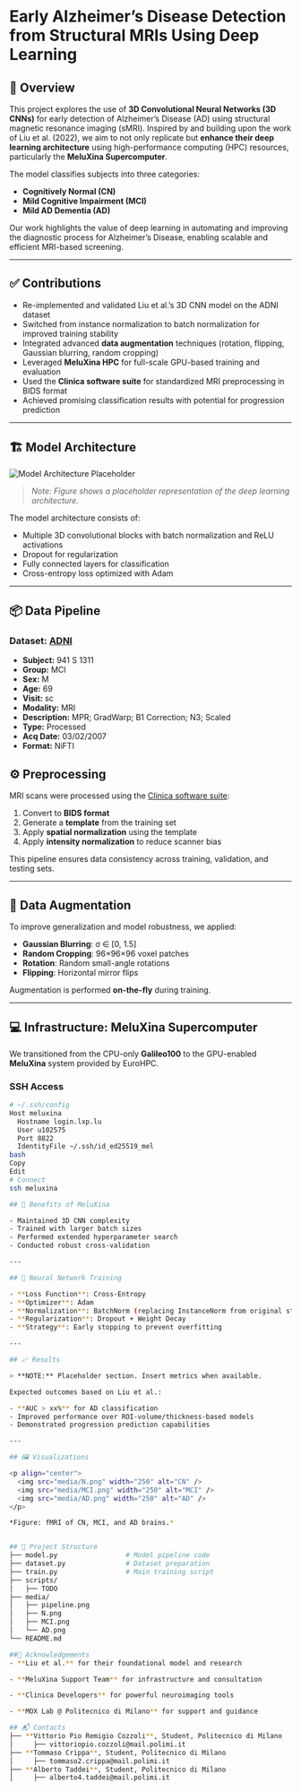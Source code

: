 # Early Alzheimer’s Disease Detection from Structural MRIs Using Deep Learning

## 🧠 Overview

This project explores the use of **3D Convolutional Neural Networks (3D CNNs)** for early detection of Alzheimer’s Disease (AD) using structural magnetic resonance imaging (sMRI). Inspired by and building upon the work of Liu et al. (2022), we aim to not only replicate but **enhance their deep learning architecture** using high-performance computing (HPC) resources, particularly the **MeluXina Supercomputer**.

The model classifies subjects into three categories:  
- **Cognitively Normal (CN)**  
- **Mild Cognitive Impairment (MCI)**  
- **Mild AD Dementia (AD)**  

Our work highlights the value of deep learning in automating and improving the diagnostic process for Alzheimer’s Disease, enabling scalable and efficient MRI-based screening.

---

## ✅ Contributions

- Re-implemented and validated Liu et al.’s 3D CNN model on the ADNI dataset  
- Switched from instance normalization to batch normalization for improved training stability  
- Integrated advanced **data augmentation** techniques (rotation, flipping, Gaussian blurring, random cropping)  
- Leveraged **MeluXina HPC** for full-scale GPU-based training and evaluation  
- Used the **Clinica software suite** for standardized MRI preprocessing in BIDS format  
- Achieved promising classification results with potential for progression prediction

---

## 🏗️ Model Architecture

![Model Architecture Placeholder](media/dl_model.png)

> *Note: Figure shows a placeholder representation of the deep learning architecture.*

The model architecture consists of:
- Multiple 3D convolutional blocks with batch normalization and ReLU activations  
- Dropout for regularization  
- Fully connected layers for classification  
- Cross-entropy loss optimized with Adam  

---

## 📦 Data Pipeline

### Dataset: [ADNI](http://adni.loni.usc.edu/)

- **Subject:** 941 S 1311
- **Group:** MCI
- **Sex:** M
- **Age:** 69
- **Visit:** sc
- **Modality:** MRI
- **Description:** MPR; GradWarp; B1 Correction; N3; Scaled
- **Type:** Processed
- **Acq Date:** 03/02/2007
- **Format:** NiFTI

## ⚙️ Preprocessing

MRI scans were processed using the [Clinica software suite](https://www.clinica.run/):

1. Convert to **BIDS format**
2. Generate a **template** from the training set
3. Apply **spatial normalization** using the template
4. Apply **intensity normalization** to reduce scanner bias

This pipeline ensures data consistency across training, validation, and testing sets.

---

## 🔁 Data Augmentation

To improve generalization and model robustness, we applied:

- **Gaussian Blurring**: σ ∈ [0, 1.5]  
- **Random Cropping**: 96×96×96 voxel patches  
- **Rotation**: Random small-angle rotations  
- **Flipping**: Horizontal mirror flips  

Augmentation is performed **on-the-fly** during training.

---

## 💻 Infrastructure: MeluXina Supercomputer

We transitioned from the CPU-only **Galileo100** to the GPU-enabled **MeluXina** system provided by EuroHPC.

### SSH Access

```bash
# ~/.ssh/config
Host meluxina
  Hostname login.lxp.lu
  User u102575
  Port 8822
  IdentityFile ~/.ssh/id_ed25519_mel
bash
Copy
Edit
# Connect
ssh meluxina

## 🚀 Benefits of MeluXina

- Maintained 3D CNN complexity  
- Trained with larger batch sizes  
- Performed extended hyperparameter search  
- Conducted robust cross-validation  

---

## 🧪 Neural Network Training

- **Loss Function**: Cross-Entropy  
- **Optimizer**: Adam  
- **Normalization**: BatchNorm (replacing InstanceNorm from original study)  
- **Regularization**: Dropout + Weight Decay  
- **Strategy**: Early stopping to prevent overfitting  

---

## 📈 Results

> **NOTE:** Placeholder section. Insert metrics when available.

Expected outcomes based on Liu et al.:

- **AUC > xx%** for AD classification  
- Improved performance over ROI-volume/thickness-based models  
- Demonstrated progression prediction capabilities  

---

## 🖼️ Visualizations

<p align="center">
  <img src="media/N.png" width="250" alt="CN" />
  <img src="media/MCI.png" width="250" alt="MCI" />
  <img src="media/AD.png" width="250" alt="AD" />
</p>

*Figure: fMRI of CN, MCI, and AD brains.*


## 📂 Project Structure
├── model.py                 # Model pipeline code
├── dataset.py               # Dataset preparation
├── train.py                 # Main training script
├── scripts/
│   ├── TODO
├── media/
│   ├── pipeline.png
│   ├── N.png
│   ├── MCI.png
│   └── AD.png
└── README.md

##🙏 Acknowledgements
- **Liu et al.** for their foundational model and research

- **MeluXina Support Team** for infrastructure and consultation

- **Clinica Developers** for powerful neuroimaging tools

- **MOX Lab @ Politecnico di Milano** for support and guidance

## 📬 Contacts
├── **Vittorio Pio Remigio Cozzoli**, Student, Politecnico di Milano
│     ├── vittoriopio.cozzoli@mail.polimi.it
├── **Tommaso Crippa**, Student, Politecnico di Milano
│     ├── tommaso2.crippa@mail.polimi.it
├── **Alberto Taddei**, Student, Politecnico di Milano
│     ├── alberto4.taddei@mail.polimi.it


